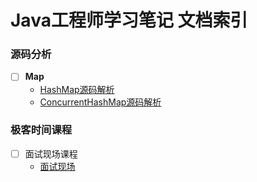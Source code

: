 # Java工程师学习笔记 文档索引

### 源码分析

- [ ] **Map**
  - [HashMap源码解析](https://github.com/tyjwan/Java-Learning-Notes/blob/master/%E6%BA%90%E7%A0%81%E5%88%86%E6%9E%90/Java/Map/HashMap%E6%BA%90%E7%A0%81%E5%88%86%E6%9E%90.md)
  - [ConcurrentHashMap源码解析](https://github.com/tyjwan/Java-Learning-Notes/blob/master/%E6%BA%90%E7%A0%81%E5%88%86%E6%9E%90/Java/Map/ConcurrentHashMap%E6%BA%90%E7%A0%81%E5%88%86%E6%9E%90.md)



### 极客时间课程

- [ ] 面试现场课程
  - [面试现场](https://github.com/tyjwan/Java-Learning-Notes/tree/master/%E6%9E%81%E5%AE%A2%E6%97%B6%E9%97%B4%E8%AF%BE%E7%A8%8B/%E9%9D%A2%E8%AF%95%E7%8E%B0%E5%9C%BA)
